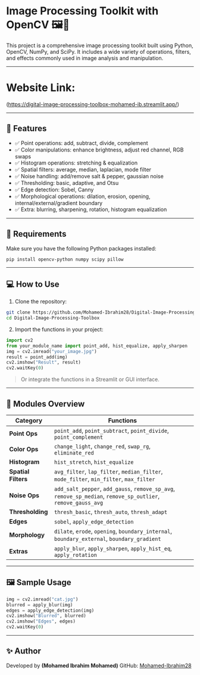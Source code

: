 
# Image Processing Toolkit with OpenCV 🖼️🧠

This project is a comprehensive image processing toolkit built using Python, OpenCV, NumPy, and SciPy. It includes a wide variety of operations, filters, and effects commonly used in image analysis and manipulation.

---

# Website Link: 

(https://digital-image-processing-toolbox-mohamed-ib.streamlit.app/)

---

## 🚀 Features

- ✅ Point operations: add, subtract, divide, complement
- ✅ Color manipulations: enhance brightness, adjust red channel, RGB swaps
- ✅ Histogram operations: stretching & equalization
- ✅ Spatial filters: average, median, laplacian, mode filter
- ✅ Noise handling: add/remove salt & pepper, gaussian noise
- ✅ Thresholding: basic, adaptive, and Otsu
- ✅ Edge detection: Sobel, Canny
- ✅ Morphological operations: dilation, erosion, opening, internal/external/gradient boundary
- ✅ Extra: blurring, sharpening, rotation, histogram equalization

---

## 🧰 Requirements

Make sure you have the following Python packages installed:

```bash
pip install opencv-python numpy scipy pillow
```

---

## 💻 How to Use

1. Clone the repository:
```bash
git clone https://github.com/Mohamed-Ibrahim28/Digital-Image-Processing-Toolbox.git
cd Digital-Image-Processing-Toolbox
```

2. Import the functions in your project:

```python
import cv2
from your_module_name import point_add, hist_equalize, apply_sharpen
img = cv2.imread("your_image.jpg")
result = point_add(img)
cv2.imshow("Result", result)
cv2.waitKey(0)
```

> Or integrate the functions in a Streamlit or GUI interface.

---

## 🧠 Modules Overview

| Category | Functions |
|---------|------------|
| **Point Ops** | `point_add`, `point_subtract`, `point_divide`, `point_complement` |
| **Color Ops** | `change_light`, `change_red`, `swap_rg`, `eliminate_red` |
| **Histogram** | `hist_stretch`, `hist_equalize` |
| **Spatial Filters** | `avg_filter`, `lap_filter`, `median_filter`, `mode_filter`, `min_filter`, `max_filter` |
| **Noise Ops** | `add_salt_pepper`, `add_gauss`, `remove_sp_avg`, `remove_sp_median`, `remove_sp_outlier`, `remove_gauss_avg` |
| **Thresholding** | `thresh_basic`, `thresh_auto`, `thresh_adapt` |
| **Edges** | `sobel`, `apply_edge_detection` |
| **Morphology** | `dilate`, `erode`, `opening`, `boundary_internal`, `boundary_external`, `boundary_gradient` |
| **Extras** | `apply_blur`, `apply_sharpen`, `apply_hist_eq`, `apply_rotation` |

---

## 🖼️ Sample Usage

```python
img = cv2.imread("cat.jpg")
blurred = apply_blur(img)
edges = apply_edge_detection(img)
cv2.imshow("Blurred", blurred)
cv2.imshow("Edges", edges)
cv2.waitKey(0)
```

---


## ✨ Author

Developed by **(Mohamed Ibrahim Mohamed)**
GitHub: [Mohamed-Ibrahim28](https://github.com/Mohamed-Ibrahim28)
